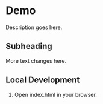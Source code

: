 # Demo

Description goes here.

## Subheading

More text changes here.

## Local Development

1. Open index.html in your browser.
